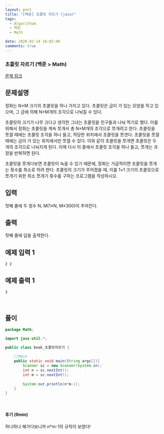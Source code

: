 ```yaml
---
layout: post
title: "[백준] 초콜릿 자르기 (java)"
tags:
  - Algorithum
  - 백준
  - Math

date: 2020-02-14 16:02:00
comments: true
---
```




###   초콜릿 자르기 (백준 >  Math)

[문제 링크](https://www.acmicpc.net/problem/2163 )

## 문제설명

정화는 N×M 크기의 초콜릿을 하나 가지고 있다. 초콜릿은 금이 가 있는 모양을 하고 있으며, 그 금에 의해 N×M개의 조각으로 나눠질 수 있다.

초콜릿의 크기가 너무 크다고 생각한 그녀는 초콜릿을 친구들과 나눠 먹기로 했다. 이를 위해서 정화는 초콜릿을 계속 쪼개서 총 N×M개의 조각으로 쪼개려고 한다. 초콜릿을 쪼갤 때에는 초콜릿 조각을 하나 들고, 적당한 위치에서 초콜릿을 쪼갠다. 초콜릿을 쪼갤 때에는 금이 가 있는 위치에서만 쪼갤 수 있다. 이와 같이 초콜릿을 쪼개면 초콜릿은 두 개의 조각으로 나눠지게 된다. 이제 다시 이 중에서 초콜릿 조각을 하나 들고, 쪼개는 과정을 반복하면 된다.

초콜릿을 쪼개다보면 초콜릿이 녹을 수 있기 때문에, 정화는 가급적이면 초콜릿을 쪼개는 횟수를 최소로 하려 한다. 초콜릿의 크기가 주어졌을 때, 이를 1×1 크기의 초콜릿으로 쪼개기 위한 최소 쪼개기 횟수를 구하는 프로그램을 작성하시오.

## 입력

첫째 줄에 두 정수 N, M(1≤N, M≤300)이 주어진다.

## 출력

첫째 줄에 답을 출력한다.

## 예제 입력 1 

```
2 2
```

## 예제 출력 1 

```
3
```

<br>

## 풀이

```java
package Math;

import java.util.*;

public class beak_초콜릿자르기 {
	
	//9min
    public static void main(String args[]){
        Scanner sc = new Scanner(System.in);
        int n = sc.nextInt();
        int m = sc.nextInt();
        
        System.out.println(n*m-1);
    }
}

```

<br>

#### 후기 (9min)

하나하나 해가다보니까 n*m-1의 규칙이 보였다!